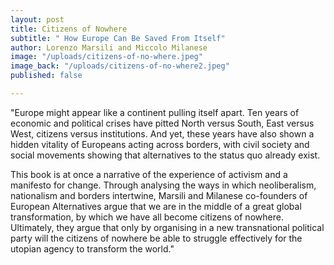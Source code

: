 ```yaml
---
layout: post
title: Citizens of Nowhere
subtitle: " How Europe Can Be Saved From Itself"
author: Lorenzo Marsili and Miccolo Milanese
image: "/uploads/citizens-of-no-where.jpeg"
image_back: "/uploads/citizens-of-no-where2.jpeg"
published: false

---
```

"Europe might appear like a continent pulling itself apart. Ten years of economic and political crises have pitted North versus South, East versus West, citizens versus institutions. And yet, these years have also shown a hidden vitality of Europeans acting across borders, with civil society and social movements showing that alternatives to the status quo already exist.  
  
This book is at once a narrative of the experience of activism and a manifesto for change. Through analysing the ways in which neoliberalism, nationalism and borders intertwine, Marsili and Milanese co-founders of European Alternatives argue that we are in the middle of a great global transformation, by which we have all become citizens of nowhere. Ultimately, they argue that only by organising in a new transnational political party will the citizens of nowhere be able to struggle effectively for the utopian agency to transform the world."